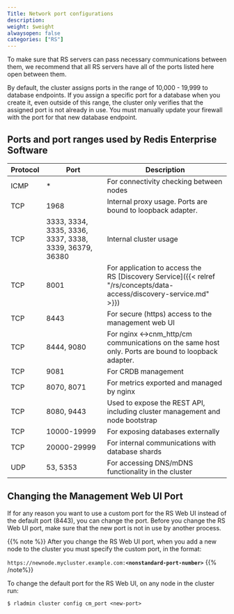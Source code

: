 ```yaml
---
Title: Network port configurations
description:
weight: $weight
alwaysopen: false
categories: ["RS"]
---
```

To make sure that RS servers can pass necessary communications between them,
we recommend that all RS servers have all of the ports listed here open
between them.

By default, the cluster assigns ports in the range of 10,000 - 19,999
to database endpoints. If you assign a specific port for a database when
you create it, even outside of this range, the cluster only verifies
that the assigned port is not already in use. You must manually
update your firewall with the port for that new database endpoint.

## Ports and port ranges used by Redis Enterprise Software

| Protocol | Port | Description |
|------------|-----------------|-----------------|
| ICMP | * | For connectivity checking between nodes |
| TCP | 1968 | Internal proxy usage. Ports are bound to loopback adapter. |
| TCP | 3333, 3334, 3335, 3336, 3337, 3338, 3339, 36379, 36380 | Internal cluster usage |
| TCP | 8001 | For application to access the RS [Discovery Service]({{< relref "/rs/concepts/data-access/discovery-service.md" >}}) |
| TCP | 8443 | For secure (https) access to the management web UI |
| TCP | 8444, 9080 | For nginx <->cnm_http/cm communications on the same host only. Ports are bound to loopback adapter. |
| TCP | 9081 | For CRDB management |
| TCP | 8070, 8071 | For metrics exported and managed by nginx |
| TCP | 8080, 9443 | Used to expose the REST API, including cluster management and node bootstrap |
| TCP | 10000-19999 | For exposing databases externally |
| TCP | 20000-29999 | For internal communications with database shards |
| UDP | 53, 5353 | For accessing DNS/mDNS functionality in the cluster |

## Changing the Management Web UI Port

If for any reason you want to use a custom port for the RS Web UI
instead of the default port (8443), you can change the port. Before you
change the RS Web UI port, make sure that the new port is not in
use by another process.

{{% note %}}
After you change the RS Web UI port, when you add a new node to the
cluster you must specify the custom port, in the format:

`https://newnode.mycluster.example.com:`**`<nonstandard-port-number>`**
{{% /note%}}

To change the default port for the RS Web UI, on any node in the cluster run:

```src
$ rladmin cluster config cm_port <new-port>
```
